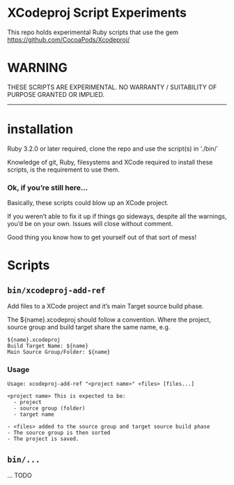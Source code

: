 # XCodeproj Script Experiments

This repo holds experimental Ruby scripts that use the gem https://github.com/CocoaPods/Xcodeproj/

# WARNING

THESE SCRIPTS ARE EXPERIMENTAL.  NO WARRANTY / SUITABILITY OF PURPOSE GRANTED OR IMPLIED.

- - -

# installation

Ruby 3.2.0 or later required, clone the repo and use the script(s) in ‘./bin/`

Knowledge of git, Ruby, filesystems and XCode required to install these scripts, is
the requirement to use them.

### Ok, if you’re still here...

Basically, these scripts could blow up an XCode project. 

If you weren’t able to fix it up if things go sideways, despite all the
warnings, you’d be on your own. Issues will close without comment.

Good thing you know how to get yourself out of that sort of mess!

# Scripts

## `bin/xcodeproj-add-ref`

Add files to a XCode project and it’s main Target source build phase.

The ${name}.xcodeproj should follow a convention. Where the project, source
group and build target share the same name, e.g.

    ${name}.xcodeproj
    Build Target Name: ${name}
    Main Source Group/Folder: ${name}
    
### Usage

    Usage: xcodeproj-add-ref "<project name>" <files> [files...]
   
    <project name> This is expected to be:
      - project
      - source group (folder)
      - target name
   
    - <files> added to the source group and target source build phase
    - The source group is then sorted
    - The project is saved.

## `bin/...`

... TODO
